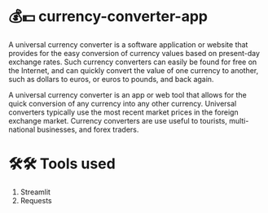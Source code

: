 # 💰💵 currency-converter-app

A universal currency converter is a software application or website that provides for the easy conversion of currency values based on present-day exchange rates. Such currency converters can easily be found for free on the Internet, and can quickly convert the value of one currency to another, such as dollars to euros, or euros to pounds, and back again.


A universal currency converter is an app or web tool that allows for the quick conversion of any currency into any other currency.
Universal converters typically use the most recent market prices in the foreign exchange market.
Currency converters are use useful to tourists, multi-national businesses, and forex traders. 


#  🛠️🛠️ Tools used 

1.  Streamlit
2.  Requests 


